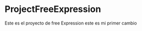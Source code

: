 ProjectFreeExpression
=====================

Este es el proyecto de free Expression
este es mi primer cambio
